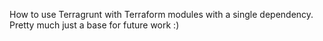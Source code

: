 How to use Terragrunt with Terraform modules with a single dependency. 
Pretty much just a base for future work
:)
